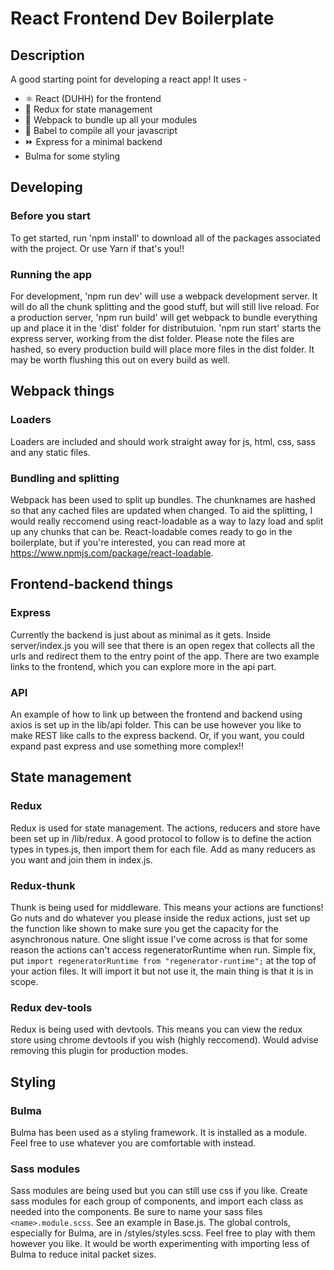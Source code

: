 # React Frontend Dev Boilerplate


## Description
A good starting point for developing a react app! It uses - 
 - ⚛️ React (DUHH) for the frontend
 - 🧰 Redux for state management
 - 🎒 Webpack to bundle up all your modules
 - 🔏 Babel to compile all your javascript
 - ⏩ Express for a minimal backend
 - Bulma for some styling

## Developing

### Before you start
To get started, run 'npm install' to download all of the packages associated with the project. Or use Yarn if that's you!!

### Running the app
For development, 'npm run dev' will use a webpack development server. It will do all the chunk splitting and the good stuff, but will still live reload. For a production server, 'npm run build' will get webpack to bundle everything up and place it in the 'dist' folder for distributuion. 'npm run start' starts the express server, working from the dist folder. Please note the files are hashed, so every production build will place more files in the dist folder. It may be worth flushing this out on every build as well.




## Webpack things

### Loaders
Loaders are included and should work straight away for js, html, css, sass and any static files. 

### Bundling and splitting
Webpack has been used to split up bundles. The chunknames are hashed so that any cached files are updated when changed. To aid the splitting, I would really reccomend using react-loadable as a way to lazy load and split up any chunks that can be. React-loadable comes ready to go in the boilerplate, but if you're interested, you can read more at https://www.npmjs.com/package/react-loadable. 


## Frontend-backend things

### Express
Currently the backend is just about as minimal as it gets. Inside server/index.js you will see that there is an open regex that collects all the urls and redirect them to the entry point of the app. There are two example links to the frontend, which you can explore more in the api part.

### API
An example of how to link up between the frontend and backend using axios is set up in the lib/api folder. This can be use however you like to make REST like calls to the express backend. Or, if you want, you could expand past express and use something more complex!!

## State management 

### Redux
Redux is used for state management. The actions, reducers and store have been set up in /lib/redux. A good protocol to follow is to define the action types in types.js, then import them for each file. Add as many reducers as you want and join them in index.js.

### Redux-thunk
Thunk is being used for middleware. This means your actions are functions! Go nuts and do whatever you please inside the redux actions, just set up the function like shown to make sure you get the capacity for the asynchronous nature. One slight issue I've come across is that for some reason the actions can't access regeneratorRuntime when run. Simple fix, put 
```import regeneratorRuntime from "regenerator-runtime";```
at the top of your action files. It will import it but not use it, the main thing is that it is in scope.

### Redux dev-tools
Redux is being used with devtools. This means you can view the redux store using chrome devtools if you wish (highly reccomend). Would advise removing this plugin for production modes. 

## Styling

### Bulma
Bulma has been used as a styling framework. It is installed as a module. Feel free to use whatever you are comfortable with instead.

### Sass modules
Sass modules are being used but you can still use css if you like. Create sass modules for each group of components, and import each class as needed into the components. Be sure to name your sass files ```<name>.module.scss```. See an example in Base.js. The global controls, especially for Bulma, are in /styles/styles.scss. Feel free to play with them however you like. It would be worth experimenting with importing less of Bulma to reduce inital packet sizes.
